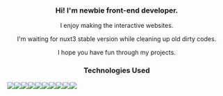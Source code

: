 
<h3 align="center">Hi! I'm newbie front-end developer.</h3>

<p align="center">I enjoy making the interactive websites.</p>

<p align="center">I'm waiting for nuxt3 stable version while cleaning up old dirty codes.</p>

<p align="center">I hope you have fun through my projects.</p>

<h3 align="center">Technologies Used</h3>
<img src ="https://img.shields.io/badge/Vue.js-4FC08D?style=flat-square&logo=Vue.js&logoColor=white"/><img src ="https://img.shields.io/badge/Nuxt.js-00DC82?style=flat-square&logo=Nuxt.js&logoColor=white"/><img src ="https://img.shields.io/badge/Git-F05032?style=flat-square&logo=Git&logoColor=white"/><img src ="https://img.shields.io/badge/Sass-CC6699?style=flat-square&logo=Sass&logoColor=white"/><img src ="https://img.shields.io/badge/GreenSock-88CE02?style=flat-square&logo=GreenSock&logoColor=white"/><img src ="https://img.shields.io/badge/Firebase-FFCA28?style=flat-square&logo=Firebase&logoColor=white"/><img src ="https://img.shields.io/badge/Figma-F24E1E?style=flat-square&logo=Figma&logoColor=white"/><img src ="https://img.shields.io/badge/Postman-FF6C37?style=flat-square&logo=Postman&logoColor=white"/><img src ="https://img.shields.io/badge/Asana-273347?style=flat-square&logo=Asana&logoColor=white"/><img src ="https://img.shields.io/badge/Slack-4A154B?style=flat-square&logo=Slack&logoColor=white"/>

